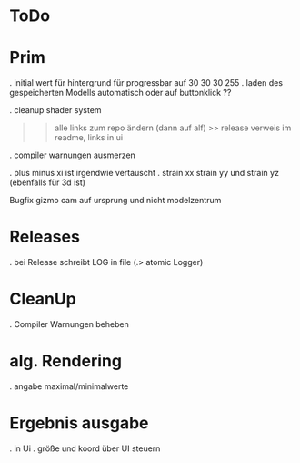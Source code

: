 # ToDo

# Prim

. initial wert für hintergrund für progressbar auf 30 30 30 255 
. laden des gespeicherten Modells automatisch oder auf buttonklick ??

. cleanup shader system
>> alle links zum repo ändern (dann auf alf) >> release verweis im readme, links in ui 

. compiler warnungen ausmerzen

. plus minus xi ist irgendwie vertauscht
. strain xx strain yy und strain yz (ebenfalls für 3d ist)

Bugfix gizmo cam auf ursprung und nicht modelzentrum

# Releases
. bei Release schreibt LOG in file (.> atomic Logger)

# CleanUp
. Compiler Warnungen beheben

# alg. Rendering
. angabe maximal/minimalwerte

# Ergebnis ausgabe
. in Ui
. größe und koord über UI steuern